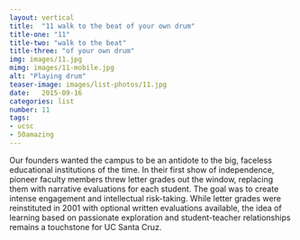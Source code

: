 ```yaml
---
layout: vertical
title:  "11 walk to the beat of your own drum"
title-one: "11"
title-two: "walk to the beat"
title-three: "of your own drum"
img: images/11.jpg
mimg: images/11-mobile.jpg
alt: "Playing drum"
teaser-image: images/list-photos/11.jpg
date:   2015-09-16
categories: list
number: 11
tags:
- ucsc
- 50amazing
---
```

Our founders wanted the campus to be an antidote 
to the big, faceless educational institutions of the time. In their first show of independence, pioneer faculty members threw letter grades out the window, replacing them with narrative evaluations 
for each student. The goal was to create intense engagement and intellectual risk-taking. While letter grades were reinstituted in 2001 with optional written evaluations available, the idea of learning based on passionate exploration and student-teacher relationships remains a touchstone for UC Santa Cruz.

